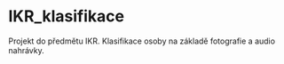 # IKR_klasifikace

Projekt do předmětu IKR. Klasifikace osoby na základě fotografie a audio nahrávky.
